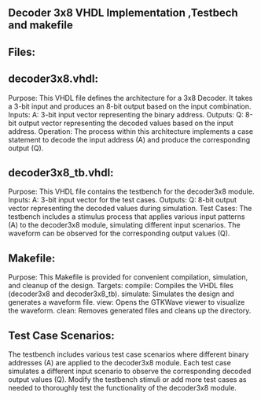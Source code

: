 ## Decoder 3x8 VHDL  Implementation ,Testbech and makefile

## Files:

## decoder3x8.vhdl:

Purpose: This VHDL file defines the architecture for a 3x8 Decoder. It takes a 3-bit input and produces an 8-bit output based on the input combination.
Inputs:
A: 3-bit input vector representing the binary address.
Outputs:
Q: 8-bit output vector representing the decoded values based on the input address.
Operation:
The process within this architecture implements a case statement to decode the input address (A) and produce the corresponding output (Q).
## decoder3x8_tb.vhdl:

Purpose: This VHDL file contains the testbench for the decoder3x8 module.
Inputs:
A: 3-bit input vector for the test cases.
Outputs:
Q: 8-bit output vector representing the decoded values during simulation.
Test Cases:
The testbench includes a stimulus process that applies various input patterns (A) to the decoder3x8 module, simulating different input scenarios.
The waveform can be observed for the corresponding output values (Q).
## Makefile:

Purpose: This Makefile is provided for convenient compilation, simulation, and cleanup of the design.
Targets:
compile: Compiles the VHDL files (decoder3x8 and decoder3x8_tb).
simulate: Simulates the design and generates a waveform file.
view: Opens the GTKWave viewer to visualize the waveform.
clean: Removes generated files and cleans up the directory.

## Test Case Scenarios:
The testbench includes various test case scenarios where different binary addresses (A) are applied to the decoder3x8 module.
Each test case simulates a different input scenario to observe the corresponding decoded output values (Q).
Modify the testbench stimuli or add more test cases as needed to thoroughly test the functionality of the decoder3x8 module.